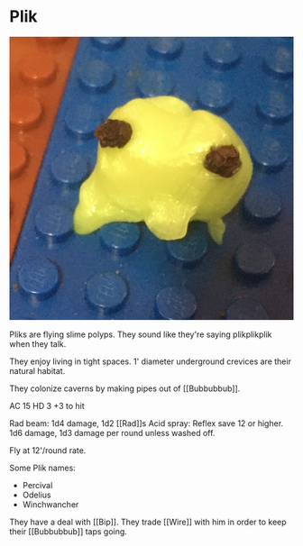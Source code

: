 # Plik

![Plik](../media/plik.jpeg)

Pliks are flying slime polyps. They sound like they're saying plikplikplik when they talk.

They enjoy living in tight spaces. 1' diameter underground crevices are their natural habitat.

They colonize caverns by making pipes out of [[Bubbubbub]].

AC 15
HD 3
+3 to hit

Rad beam: 1d4 damage, 1d2 [[Rad]]s
Acid spray: Reflex save 12 or higher. 1d6 damage, 1d3 damage per round unless washed off.

Fly at 12'/round rate.

Some Plik names:

- Percival
- Odelius
- Winchwancher

They have a deal with [[Bip]]. They trade [[Wire]] with him in order to keep their [[Bubbubbub]] taps going.